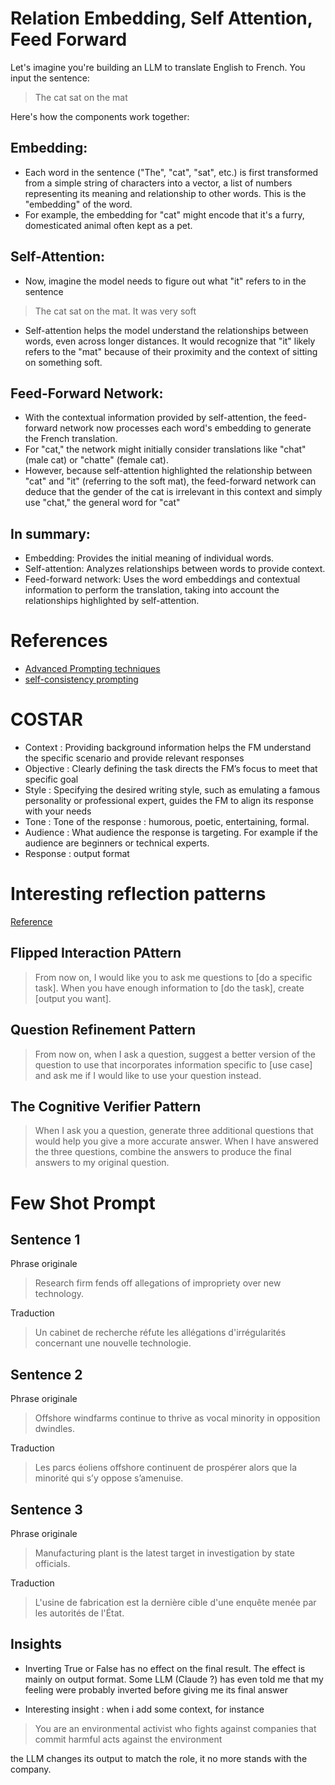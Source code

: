 # Relation Embedding, Self Attention, Feed Forward

Let's imagine you're building an LLM to translate English to French. You input the sentence:

> The cat sat on the mat

 Here's how the components work together:

## Embedding:

* Each word in the sentence ("The", "cat", "sat", etc.) is first transformed from a simple string of characters into a vector, a list of numbers representing its meaning and relationship to other words. This is the "embedding" of the word.
* For example, the embedding for "cat" might encode that it's a furry, domesticated animal often kept as a pet.

## Self-Attention:

* Now, imagine the model needs to figure out what "it" refers to in the sentence

> The cat sat on the mat. It was very soft 

* Self-attention helps the model understand the relationships between words, even across longer distances. It would recognize that "it" likely refers to the "mat" because of their proximity and the context of sitting on something soft.

## Feed-Forward Network:

* With the contextual information provided by self-attention, the feed-forward network now processes each word's embedding to generate the French translation.
* For "cat," the network might initially consider translations like "chat" (male cat) or "chatte" (female cat).
* However, because self-attention highlighted the relationship between "cat" and "it" (referring to the soft mat), the feed-forward network can deduce that the gender of the cat is irrelevant in this context and simply use "chat," the general word for "cat"

## In summary:

* Embedding: Provides the initial meaning of individual words.
* Self-attention: Analyzes relationships between words to provide context.
* Feed-forward network: Uses the word embeddings and contextual information to perform the translation, taking into account the relationships highlighted by self-attention.


# References

* [Advanced Prompting techniques](https://aws.amazon.com/blogs/machine-learning/implementing-advanced-prompt-engineering-with-amazon-bedrock/)
* [self-consistency prompting](https://aws.amazon.com/blogs/machine-learning/enhance-performance-of-generative-language-models-with-self-consistency-prompting-on-amazon-bedrock/)

# COSTAR

* Context : Providing background information helps the FM understand the specific scenario and provide relevant responses
* Objective : Clearly defining the task directs the FM’s focus to meet that specific goal
* Style : Specifying the desired writing style, such as emulating a famous personality or professional expert, guides the FM to align its response with your needs
* Tone : Tone of the response : humorous, poetic, entertaining, formal.
* Audience : What audience the response is targeting. For example if the audience are beginners or technical experts.
* Response : output format


# Interesting reflection patterns

[Reference](https://www.descript.com/blog/article/5-advanced-prompts-to-get-better-answers-from-chatgpt)

## Flipped Interaction PAttern

> From now on, I would like you to ask me questions to [do a specific task]. When you have enough information to [do the task], create [output you want].

## Question Refinement Pattern


> From now on, when I ask a question, suggest a better version of the question to use that incorporates information specific to [use case] and ask me if I would like to use your question instead.

## The Cognitive Verifier Pattern

> When I ask you a question, generate three additional questions that would help you give a more accurate answer. When I have answered the three questions, combine the answers to produce the final answers to my original question.



# Few Shot Prompt

## Sentence 1

Phrase originale

> Research firm fends off allegations of impropriety over new technology.


Traduction


> Un cabinet de recherche réfute les allégations d'irrégularités concernant une nouvelle technologie.


## Sentence 2


Phrase originale

> Offshore windfarms continue to thrive as vocal minority in opposition dwindles.


Traduction

> Les parcs éoliens offshore continuent de prospérer alors que la minorité qui s’y oppose s’amenuise.



## Sentence 3

Phrase originale

> Manufacturing plant is the latest target in investigation by state officials.


Traduction

> L'usine de fabrication est la dernière cible d'une enquête menée par les autorités de l'État.


## Insights

* Inverting True or False has no effect on the final result. The effect is mainly on output format.
Some LLM (Claude ?) has even told me that my feeling were probably inverted before giving me its final answer

* Interesting insight : when i add some context, for instance 

> You are an environmental activist who fights against companies that commit harmful acts against the environment

the LLM changes its output to match the role, it no more stands with the company.